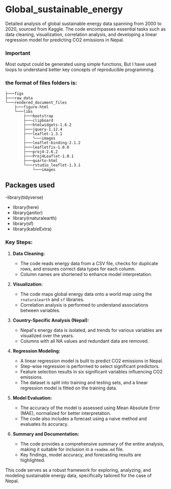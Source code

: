 # Global_sustainable_energy
Detailed analysis of global sustainable energy data spanning from 2000 to 2020, sourced from Kaggle. The code encompasses essential tasks such as data cleaning, visualization, correlation analysis, and developing a linear regression model for predicting CO2 emissions in Nepal.

### Important
Most output could be generated using simple functions, But I have used loops to understand better
key concepts of reproducible programming.

### the format of files folders is:
```
├───figs
├───raw_data
└───rendered_document_files
    ├───figure-html
    └───libs
        ├───bootstrap
        ├───clipboard
        ├───htmlwidgets-1.6.2
        ├───jquery-1.12.4
        ├───leaflet-1.3.1
        │   └───images
        ├───leaflet-binding-2.1.2
        ├───leafletfix-1.0.0
        ├───proj4-2.6.2
        ├───Proj4Leaflet-1.0.1
        ├───quarto-html
        └───rstudio_leaflet-1.3.1
            └───images
```
## Packages used 
 -library(tidyverse)
- library(here)
- library(janitor)
- library(rnaturalearth)
- library(sf)
- library(kableExtra)

### Key Steps:

1. **Data Cleaning:**
   - The code reads energy data from a CSV file, checks for duplicate rows, and ensures correct data types for each column.
   - Column names are shortened to enhance model interpretation.

2. **Visualization:**
   - The code maps global energy data onto a world map using the `rnaturalearth` and `sf` libraries.
   - Correlation analysis is performed to understand associations between variables.

3. **Country-Specific Analysis (Nepal):**
   - Nepal's energy data is isolated, and trends for various variables are visualized over the years.
   - Columns with all NA values and redundant data are removed.

4. **Regression Modeling:**
   - A linear regression model is built to predict CO2 emissions in Nepal.
   - Step-wise regression is performed to select significant predictors.
   - Feature selection results in six significant variables influencing CO2 emissions.
   - The dataset is split into training and testing sets, and a linear regression model is fitted on the training data.

5. **Model Evaluation:**
   - The accuracy of the model is assessed using Mean Absolute Error (MAE), normalized for better interpretation.
   - The code also includes a forecast using a naive method and evaluates its accuracy.

6. **Summary and Documentation:**
   - The code provides a comprehensive summary of the entire analysis, making it suitable for inclusion in a `readme.md` file.
   - Key findings, model accuracy, and forecasting results are highlighted.

This code serves as a robust framework for exploring, analyzing, and modeling sustainable energy data, specifically tailored for the case of Nepal. 

